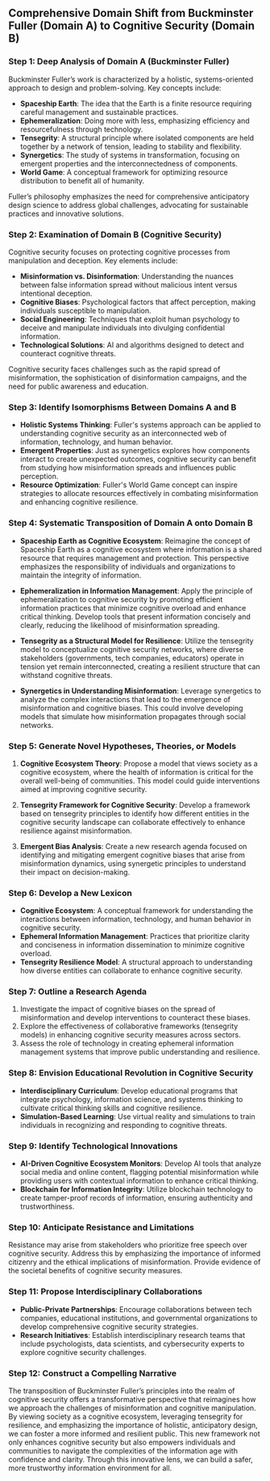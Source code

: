 ## Comprehensive Domain Shift from Buckminster Fuller (Domain A) to Cognitive Security (Domain B)

### Step 1: Deep Analysis of Domain A (Buckminster Fuller)

Buckminster Fuller’s work is characterized by a holistic, systems-oriented approach to design and problem-solving. Key concepts include:

- **Spaceship Earth**: The idea that the Earth is a finite resource requiring careful management and sustainable practices.
- **Ephemeralization**: Doing more with less, emphasizing efficiency and resourcefulness through technology.
- **Tensegrity**: A structural principle where isolated components are held together by a network of tension, leading to stability and flexibility.
- **Synergetics**: The study of systems in transformation, focusing on emergent properties and the interconnectedness of components.
- **World Game**: A conceptual framework for optimizing resource distribution to benefit all of humanity.

Fuller’s philosophy emphasizes the need for comprehensive anticipatory design science to address global challenges, advocating for sustainable practices and innovative solutions.

### Step 2: Examination of Domain B (Cognitive Security)

Cognitive security focuses on protecting cognitive processes from manipulation and deception. Key elements include:

- **Misinformation vs. Disinformation**: Understanding the nuances between false information spread without malicious intent versus intentional deception.
- **Cognitive Biases**: Psychological factors that affect perception, making individuals susceptible to manipulation.
- **Social Engineering**: Techniques that exploit human psychology to deceive and manipulate individuals into divulging confidential information.
- **Technological Solutions**: AI and algorithms designed to detect and counteract cognitive threats.

Cognitive security faces challenges such as the rapid spread of misinformation, the sophistication of disinformation campaigns, and the need for public awareness and education.

### Step 3: Identify Isomorphisms Between Domains A and B

- **Holistic Systems Thinking**: Fuller's systems approach can be applied to understanding cognitive security as an interconnected web of information, technology, and human behavior.
- **Emergent Properties**: Just as synergetics explores how components interact to create unexpected outcomes, cognitive security can benefit from studying how misinformation spreads and influences public perception.
- **Resource Optimization**: Fuller's World Game concept can inspire strategies to allocate resources effectively in combating misinformation and enhancing cognitive resilience.

### Step 4: Systematic Transposition of Domain A onto Domain B

- **Spaceship Earth as Cognitive Ecosystem**: Reimagine the concept of Spaceship Earth as a cognitive ecosystem where information is a shared resource that requires management and protection. This perspective emphasizes the responsibility of individuals and organizations to maintain the integrity of information.
  
- **Ephemeralization in Information Management**: Apply the principle of ephemeralization to cognitive security by promoting efficient information practices that minimize cognitive overload and enhance critical thinking. Develop tools that present information concisely and clearly, reducing the likelihood of misinformation spreading.

- **Tensegrity as a Structural Model for Resilience**: Utilize the tensegrity model to conceptualize cognitive security networks, where diverse stakeholders (governments, tech companies, educators) operate in tension yet remain interconnected, creating a resilient structure that can withstand cognitive threats.

- **Synergetics in Understanding Misinformation**: Leverage synergetics to analyze the complex interactions that lead to the emergence of misinformation and cognitive biases. This could involve developing models that simulate how misinformation propagates through social networks.

### Step 5: Generate Novel Hypotheses, Theories, or Models

1. **Cognitive Ecosystem Theory**: Propose a model that views society as a cognitive ecosystem, where the health of information is critical for the overall well-being of communities. This model could guide interventions aimed at improving cognitive security.

2. **Tensegrity Framework for Cognitive Security**: Develop a framework based on tensegrity principles to identify how different entities in the cognitive security landscape can collaborate effectively to enhance resilience against misinformation.

3. **Emergent Bias Analysis**: Create a new research agenda focused on identifying and mitigating emergent cognitive biases that arise from misinformation dynamics, using synergetic principles to understand their impact on decision-making.

### Step 6: Develop a New Lexicon

- **Cognitive Ecosystem**: A conceptual framework for understanding the interactions between information, technology, and human behavior in cognitive security.
- **Ephemeral Information Management**: Practices that prioritize clarity and conciseness in information dissemination to minimize cognitive overload.
- **Tensegrity Resilience Model**: A structural approach to understanding how diverse entities can collaborate to enhance cognitive security.

### Step 7: Outline a Research Agenda

1. Investigate the impact of cognitive biases on the spread of misinformation and develop interventions to counteract these biases.
2. Explore the effectiveness of collaborative frameworks (tensegrity models) in enhancing cognitive security measures across sectors.
3. Assess the role of technology in creating ephemeral information management systems that improve public understanding and resilience.

### Step 8: Envision Educational Revolution in Cognitive Security

- **Interdisciplinary Curriculum**: Develop educational programs that integrate psychology, information science, and systems thinking to cultivate critical thinking skills and cognitive resilience.
- **Simulation-Based Learning**: Use virtual reality and simulations to train individuals in recognizing and responding to cognitive threats.

### Step 9: Identify Technological Innovations

- **AI-Driven Cognitive Ecosystem Monitors**: Develop AI tools that analyze social media and online content, flagging potential misinformation while providing users with contextual information to enhance critical thinking.
- **Blockchain for Information Integrity**: Utilize blockchain technology to create tamper-proof records of information, ensuring authenticity and trustworthiness.

### Step 10: Anticipate Resistance and Limitations

Resistance may arise from stakeholders who prioritize free speech over cognitive security. Address this by emphasizing the importance of informed citizenry and the ethical implications of misinformation. Provide evidence of the societal benefits of cognitive security measures.

### Step 11: Propose Interdisciplinary Collaborations

- **Public-Private Partnerships**: Encourage collaborations between tech companies, educational institutions, and governmental organizations to develop comprehensive cognitive security strategies.
- **Research Initiatives**: Establish interdisciplinary research teams that include psychologists, data scientists, and cybersecurity experts to explore cognitive security challenges.

### Step 12: Construct a Compelling Narrative

The transposition of Buckminster Fuller’s principles into the realm of cognitive security offers a transformative perspective that reimagines how we approach the challenges of misinformation and cognitive manipulation. By viewing society as a cognitive ecosystem, leveraging tensegrity for resilience, and emphasizing the importance of holistic, anticipatory design, we can foster a more informed and resilient public. This new framework not only enhances cognitive security but also empowers individuals and communities to navigate the complexities of the information age with confidence and clarity. Through this innovative lens, we can build a safer, more trustworthy information environment for all.